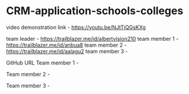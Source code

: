 # CRM-application-schools-colleges
video demonstration link - https://youtu.be/NJtTiQGsKXg

team leader   - https://trailblazer.me/id/albertvision210
team member 1 - https://trailblazer.me/id/anbua8
team member 2 - https://trailblazer.me/id/aalagu2
team member 3 -  


GitHub URL
Team member 1 -

Team member 2 -

Team member 3 -
